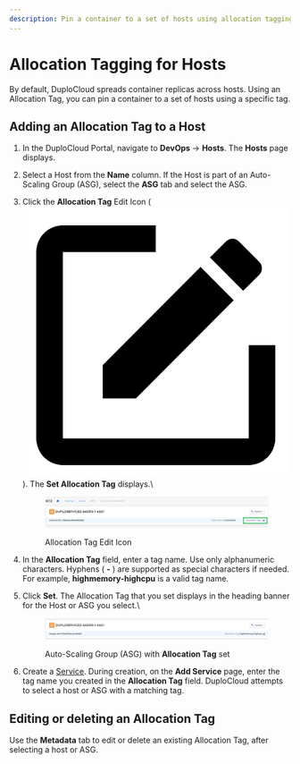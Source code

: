 ```yaml
---
description: Pin a container to a set of hosts using allocation tagging
---
```


# Allocation Tagging for Hosts

By default, DuploCloud spreads container replicas across hosts. Using an Allocation Tag, you can pin a container to a set of hosts using a specific tag.&#x20;

## Adding an Allocation Tag to a Host

1. In the DuploCloud Portal, navigate to **DevOps** -> **Hosts**. The **Hosts** page displays.
2. Select a Host from the **Name** column. If the Host is part of an Auto-Scaling Group (ASG), select the **ASG** tab and select the ASG.
3.  Click the **Allocation Tag** Edit Icon ( <img src="../.gitbook/assets/square_edit_icon.png" alt="" data-size="line">). The **Set Allocation Tag** displays.\


    <figure><img src="../.gitbook/assets/AT1.png" alt=""><figcaption><p>Allocation Tag Edit Icon</p></figcaption></figure>


4. In the **Allocation Tag** field, enter a tag name. Use only alphanumeric characters. Hyphens ( **-** ) are supported as special characters if needed. For example, **highmemory-highcpu** is a valid tag name.
5.  Click **Set**. The Allocation Tag that you set displays in the heading banner for the Host or ASG you select.\


    <figure><img src="../.gitbook/assets/AT2.png" alt=""><figcaption><p>Auto-Scaling Group (ASG) with <strong>Allocation Tag</strong> set</p></figcaption></figure>


6. Create a [Service](../aws/aws-services/). During creation, on the **Add Service** page, enter the tag name you created in the **Allocation Tag** field. DuploCloud attempts to select a host or ASG with a matching tag.

## Editing or deleting an Allocation Tag

Use the **Metadata** tab to edit or delete an existing Allocation Tag, after selecting a host or ASG.

